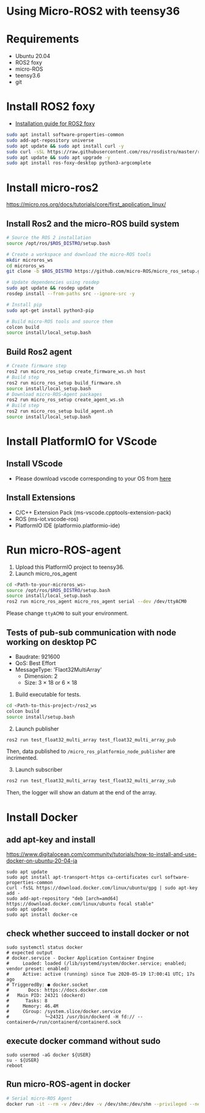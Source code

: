 # Using Micro-ROS2 with teensy36

# Requirements
* Ubuntu 20.04
* ROS2 foxy
* micro-ROS
* teensy3.6
* git 

# Install ROS2 foxy
* [Installation guide for ROS2 foxy](https://docs.ros.org/en/foxy/Installation/Ubuntu-Install-Debians.html)
```bash
sudo apt install software-properties-common
sudo add-apt-repository universe
sudo apt update && sudo apt install curl -y 
sudo curl -sSL https://raw.githubusercontent.com/ros/rosdistro/master/ros.key -o /usr/share/keyrings/ros-archive-keyring.gpg
sudo apt update && sudo apt upgrade -y
sudo apt install ros-foxy-desktop python3-argcomplete
```

# Install micro-ros2
https://micro.ros.org/docs/tutorials/core/first_application_linux/


## Install Ros2 and the micro-ROS build system
```bash
# Source the ROS 2 installation
source /opt/ros/$ROS_DISTRO/setup.bash

# Create a workspace and download the micro-ROS tools
mkdir microros_ws
cd microros_ws
git clone -b $ROS_DISTRO https://github.com/micro-ROS/micro_ros_setup.git src/micro_ros_setup

# Update dependencies using rosdep
sudo apt update && rosdep update
rosdep install --from-paths src --ignore-src -y

# Install pip
sudo apt-get install python3-pip

# Build micro-ROS tools and source them
colcon build
source install/local_setup.bash
```

## Build Ros2 agent
```bash
# Create firmware step
ros2 run micro_ros_setup create_firmware_ws.sh host
# Build step
ros2 run micro_ros_setup build_firmware.sh
source install/local_setup.bash
# Download micro-ROS-Agent packages
ros2 run micro_ros_setup create_agent_ws.sh
# Build step
ros2 run micro_ros_setup build_agent.sh
source install/local_setup.bash
```

# Install PlatformIO for VScode
## Install VScode 
* Please download vscode corresponding to your OS from [here](https://code.visualstudio.com/download)

## Install Extensions
* C/C++ Extension Pack (ms-vscode.cpptools-extension-pack)
* ROS (ms-iot.vscode-ros)
* PlatformIO IDE (platformio.platformio-ide)

# Run micro-ROS-agent 
1. Upload this PlatformIO project to teensy36. 
2. Launch micro_ros_agent
```bash
cd <Path-to-your-microros_ws>
source /opt/ros/$ROS_DISTRO/setup.bash
source install/local_setup.bash
ros2 run micro_ros_agent micro_ros_agent serial --dev /dev/ttyACM0
```
Please change `ttyACM0` to suit your environment. 

## Tests of pub-sub communication with node working on desktop PC
* Baudrate: 921600
* QoS: Best Effort
* MessageType: 'Flaot32MultiArray'
    * Dimension: 2
    * Size: 3 $\times$ 18 or 6 $\times$ 18
1. Build executable for tests.
```bash
cd <Path-to-this-project>/ros2_ws
colcon build
source install/setup.bash
```
2. Launch publisher
```bash
ros2 run test_float32_multi_array test_float32_multi_array_pub
```
Then, data published to `/micro_ros_platformio_node_publisher` are incrimented.

3. Launch subscriber 
```bash
ros2 run test_float32_multi_array test_float32_multi_array_sub
```
Then, the logger will show an datum at the end of the array. 

# Install Docker

## add apt-key and install 
https://www.digitalocean.com/community/tutorials/how-to-install-and-use-docker-on-ubuntu-20-04-ja
```
sudo apt update
sudo apt install apt-transport-https ca-certificates curl software-properties-common
curl -fsSL https://download.docker.com/linux/ubuntu/gpg | sudo apt-key add -
sudo add-apt-repository "deb [arch=amd64] https://download.docker.com/linux/ubuntu focal stable"
sudo apt update
sudo apt install docker-ce
```

## check whether succeed to install docker or not
```
sudo systemctl status docker
# expected output 
# docker.service - Docker Application Container Engine
#     Loaded: loaded (/lib/systemd/system/docker.service; enabled; vendor preset: enabled)
#     Active: active (running) since Tue 2020-05-19 17:00:41 UTC; 17s ago
# TriggeredBy: ● docker.socket
#       Docs: https://docs.docker.com
#   Main PID: 24321 (dockerd)
#      Tasks: 8
#     Memory: 46.4M
#     CGroup: /system.slice/docker.service
#             └─24321 /usr/bin/dockerd -H fd:// --containerd=/run/containerd/containerd.sock
```

## execute docker command without sudo 
```
sudo usermod -aG docker ${USER}
su - ${USER}
reboot
```

## Run micro-ROS-agent in docker 
```bash
# Serial micro-ROS Agent
docker run -it --rm -v /dev:/dev -v /dev/shm:/dev/shm --privileged --net=host microros/micro-ros-agent:$ROS_DISTRO serial --dev /dev/ttyACM0 -v6
```
